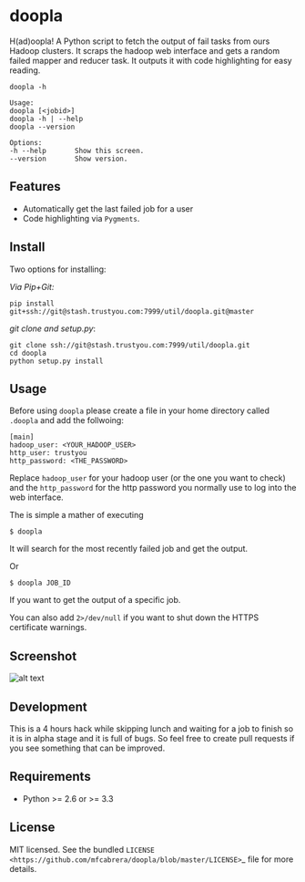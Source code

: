 doopla
===============================
H(ad)oopla!
A Python script to fetch the output of fail tasks from ours Hadoop clusters. It scraps
the hadoop web interface and gets a random failed mapper and reducer task. It outputs it with
code highlighting for easy reading.

    doopla -h

    Usage:
    doopla [<jobid>]
    doopla -h | --help
    doopla --version

    Options:
    -h --help       Show this screen.
    --version       Show version.


Features
--------
* Automatically get the last failed job for a user
* Code highlighting via `Pygments`.

Install
------
Two options for installing:

*Via Pip+Git:*

    pip install git+ssh://git@stash.trustyou.com:7999/util/doopla.git@master

*git clone and setup.py*:

    git clone ssh://git@stash.trustyou.com:7999/util/doopla.git
    cd doopla
    python setup.py install

Usage
-----
Before using `doopla` please create a file in your home directory called `.doopla` and add
the follwoing:


    [main]
    hadoop_user: <YOUR_HADOOP_USER>
    http_user: trustyou
    http_password: <THE_PASSWORD>

Replace `hadoop_user` for your hadoop user (or the one you want to check) and the  `http_password`
for the http password you normally use to log into the web interface.

The is simple a mather of executing


    $ doopla

It will search for the most recently failed job and get the output.

Or

    $ doopla JOB_ID

If you want to get the output of a specific job.

You can also add `2>/dev/null` if you want to shut down the HTTPS certificate warnings.

Screenshot
----------

![alt text](https://www.dropbox.com/s/at10xpaut2xz2iw/sample.png?raw=1)



Development
-----------
This is a 4 hours hack while skipping lunch and waiting for a job to finish so it is in alpha
stage and it is full of bugs. So feel free to create pull requests if you see something
that can be improved.


Requirements
------------
- Python >= 2.6 or >= 3.3

License
-------

MIT licensed. See the bundled `LICENSE <https://github.com/mfcabrera/doopla/blob/master/LICENSE>`_ file for more details.
